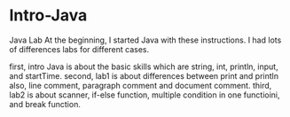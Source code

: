 # Intro-Java
Java Lab
At the beginning, I started Java with these instructions.
I had lots of differences labs for different cases.

first, intro Java is about the basic skills which are string, int, println, input, and startTime.
second, lab1 is about differences between print and println also, line comment, paragraph comment and document comment.
third, lab2 is about scanner, if-else function, multiple condition in one functioini, and break function.
